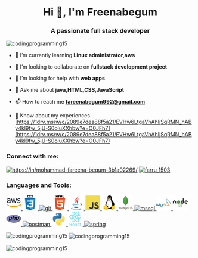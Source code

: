 <h1 align="center">Hi 👋, I'm Freenabegum</h1>
<h3 align="center">A passionate full stack developer</h3>

<p align="left"> <img src="https://komarev.com/ghpvc/?username=codingprogramming15&label=Profile%20views&color=0e75b6&style=flat" alt="codingprogramming15" /> </p>

- 🌱 I’m currently learning **Linux administrator,aws**

- 👯 I’m looking to collaborate on **fullstack development project**

- 🤝 I’m looking for help with **web apps**

- 💬 Ask me about **java,HTML,CSS,JavaScript**

- 📫 How to reach me **fareenabegum992@gmail.com**

- 📄 Know about my experiences [https://1drv.ms/w/c/2089e7dea88f5a21/EVHw6LtgaVhAhIjSqRMN_hABy4kl9fw_5jU-S0oluXXhbw?e=O0JFh7](https://1drv.ms/w/c/2089e7dea88f5a21/EVHw6LtgaVhAhIjSqRMN_hABy4kl9fw_5jU-S0oluXXhbw?e=O0JFh7)

<h3 align="left">Connect with me:</h3>
<p align="left">
<a href="https://linkedin.com/in/https://in/mohammad-fareena-begum-3b1a02269/" target="blank"><img align="center" src="https://raw.githubusercontent.com/rahuldkjain/github-profile-readme-generator/master/src/images/icons/Social/linked-in-alt.svg" alt="https://in/mohammad-fareena-begum-3b1a02269/" height="30" width="40" /></a>
<a href="https://instagram.com/farru_1503" target="blank"><img align="center" src="https://raw.githubusercontent.com/rahuldkjain/github-profile-readme-generator/master/src/images/icons/Social/instagram.svg" alt="farru_1503" height="30" width="40" /></a>
</p>

<h3 align="left">Languages and Tools:</h3>
<p align="left"> <a href="https://aws.amazon.com" target="_blank" rel="noreferrer"> <img src="https://raw.githubusercontent.com/devicons/devicon/master/icons/amazonwebservices/amazonwebservices-original-wordmark.svg" alt="aws" width="40" height="40"/> </a> <a href="https://www.w3schools.com/css/" target="_blank" rel="noreferrer"> <img src="https://raw.githubusercontent.com/devicons/devicon/master/icons/css3/css3-original-wordmark.svg" alt="css3" width="40" height="40"/> </a> <a href="https://git-scm.com/" target="_blank" rel="noreferrer"> <img src="https://www.vectorlogo.zone/logos/git-scm/git-scm-icon.svg" alt="git" width="40" height="40"/> </a> <a href="https://www.w3.org/html/" target="_blank" rel="noreferrer"> <img src="https://raw.githubusercontent.com/devicons/devicon/master/icons/html5/html5-original-wordmark.svg" alt="html5" width="40" height="40"/> </a> <a href="https://www.java.com" target="_blank" rel="noreferrer"> <img src="https://raw.githubusercontent.com/devicons/devicon/master/icons/java/java-original.svg" alt="java" width="40" height="40"/> </a> <a href="https://developer.mozilla.org/en-US/docs/Web/JavaScript" target="_blank" rel="noreferrer"> <img src="https://raw.githubusercontent.com/devicons/devicon/master/icons/javascript/javascript-original.svg" alt="javascript" width="40" height="40"/> </a> <a href="https://www.linux.org/" target="_blank" rel="noreferrer"> <img src="https://raw.githubusercontent.com/devicons/devicon/master/icons/linux/linux-original.svg" alt="linux" width="40" height="40"/> </a> <a href="https://www.mongodb.com/" target="_blank" rel="noreferrer"> <img src="https://raw.githubusercontent.com/devicons/devicon/master/icons/mongodb/mongodb-original-wordmark.svg" alt="mongodb" width="40" height="40"/> </a> <a href="https://www.microsoft.com/en-us/sql-server" target="_blank" rel="noreferrer"> <img src="https://www.svgrepo.com/show/303229/microsoft-sql-server-logo.svg" alt="mssql" width="40" height="40"/> </a> <a href="https://www.mysql.com/" target="_blank" rel="noreferrer"> <img src="https://raw.githubusercontent.com/devicons/devicon/master/icons/mysql/mysql-original-wordmark.svg" alt="mysql" width="40" height="40"/> </a> <a href="https://nodejs.org" target="_blank" rel="noreferrer"> <img src="https://raw.githubusercontent.com/devicons/devicon/master/icons/nodejs/nodejs-original-wordmark.svg" alt="nodejs" width="40" height="40"/> </a> <a href="https://www.php.net" target="_blank" rel="noreferrer"> <img src="https://raw.githubusercontent.com/devicons/devicon/master/icons/php/php-original.svg" alt="php" width="40" height="40"/> </a> <a href="https://postman.com" target="_blank" rel="noreferrer"> <img src="https://www.vectorlogo.zone/logos/getpostman/getpostman-icon.svg" alt="postman" width="40" height="40"/> </a> <a href="https://www.python.org" target="_blank" rel="noreferrer"> <img src="https://raw.githubusercontent.com/devicons/devicon/master/icons/python/python-original.svg" alt="python" width="40" height="40"/> </a> <a href="https://reactjs.org/" target="_blank" rel="noreferrer"> <img src="https://raw.githubusercontent.com/devicons/devicon/master/icons/react/react-original-wordmark.svg" alt="react" width="40" height="40"/> </a> <a href="https://spring.io/" target="_blank" rel="noreferrer"> <img src="https://www.vectorlogo.zone/logos/springio/springio-icon.svg" alt="spring" width="40" height="40"/> </a> </p>

<p><img align="left" src="https://github-readme-stats.vercel.app/api/top-langs?username=codingprogramming15&show_icons=true&locale=en&layout=compact" alt="codingprogramming15" /></p>

<p>&nbsp;<img align="center" src="https://github-readme-stats.vercel.app/api?username=codingprogramming15&show_icons=true&locale=en" alt="codingprogramming15" /></p>

<p><img align="center" src="https://github-readme-streak-stats.herokuapp.com/?user=codingprogramming15&" alt="codingprogramming15" /></p>
